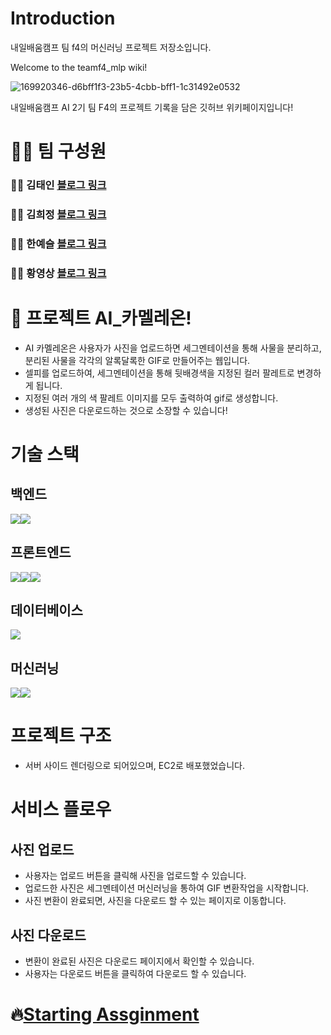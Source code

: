 # Introduction

내일배움캠프 팀 f4의 머신러닝 프로젝트 저장소입니다.

Welcome to the teamf4_mlp wiki!

![169920346-d6bff1f3-23b5-4cbb-bff1-1c31492e0532](https://user-images.githubusercontent.com/97969957/169922205-7db05bcc-9268-40c6-a816-6da3f0e8ef3b.png)

내일배움캠프 AI 2기 팀 F4의 프로젝트 기록을 담은 깃허브 위키페이지입니다!

# 🤹‍♀️ 팀 구성원

### 👨‍💻 김태인 [블로그 링크](https://velog.io/@kti0940)

### 👨‍💻 김희정 [블로그 링크](https://khjhj3808.tistory.com/)

### 👨‍💻 한예슬 [블로그 링크](https://velog.io/@tasha_han_1234)

### 👨‍💻 황영상 [블로그 링크](http://velog.io/@migdracios)

# 📌 프로젝트 AI\_카멜레온!

- AI 카멜레온은 사용자가 사진을 업로드하면 세그멘테이션을 통해 사물을 분리하고, 분리된 사물을 각각의 알록달록한 GIF로 만들어주는 웹입니다.
- 셀피를 업로드하여, 세그멘테이션을 통해 뒷배경색을 지정된 컬러 팔레트로 변경하게 됩니다.
- 지정된 여러 개의 색 팔레트 이미지를 모두 출력하여 gif로 생성합니다.
- 생성된 사진은 다운로드하는 것으로 소장할 수 있습니다!

# 기술 스택

## 백엔드

<div style="display:flex">
    <img src="https://img.shields.io/badge/Python-3776AB?style=for-the-badge&logo=Python&logoColor=white">
    <img src="https://img.shields.io/badge/Flask-000000?style=for-the-badge&logo=Flask&logoColor=white">
</div>

## 프론트엔드

<div style="display:flex">
    <img src="https://img.shields.io/badge/JavaScript-F7DF1E?style=for-the-badge&logo=JavaScript&logoColor=white">
    <img src="https://img.shields.io/badge/HTML5-E34F26?style=for-the-badge&logo=HTML5&logoColor=white">
    <img src="https://img.shields.io/badge/CSS3-1572B6?style=for-the-badge&logo=CSS3&logoColor=white">
</div>

## 데이터베이스

<img src="https://img.shields.io/badge/MongoDB-47A248?style=for-the-badge&logo=MongoDB&logoColor=white">
  
## 머신러닝

<div style="display:flex">
    <img src="https://img.shields.io/badge/PyTorch-EE4C2C?style=for-the-badge&logo=PyTorch&logoColor=white">
    <img src="https://img.shields.io/badge/scikit-learn-F7931E?style=for-the-badge&logo=scikit-learn&logoColor=white">
</div>

# 프로젝트 구조

- 서버 사이드 렌더링으로 되어있으며, EC2로 배포했었습니다.

# 서비스 플로우

## 사진 업로드

- 사용자는 업로드 버튼을 클릭해 사진을 업로드할 수 있습니다.
- 업로드한 사진은 세그멘테이션 머신러닝을 통하여 GIF 변환작업을 시작합니다.
- 사진 변환이 완료되면, 사진을 다운로드 할 수 있는 페이지로 이동합니다.

## 사진 다운로드

- 변환이 완료된 사진은 다운로드 페이지에서 확인할 수 있습니다.
- 사용자는 다운로드 버튼을 클릭하여 다운로드 할 수 있습니다.

# 🔥[Starting Assginment](https://github.com/tunEmvegnomb/ai_chameleon/wiki)
